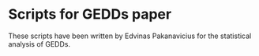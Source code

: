 # Scripts for GEDDs paper

These scripts have been written by Edvinas Pakanavicius for the statistical analysis of GEDDs.
